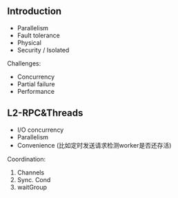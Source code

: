 ## Introduction

- Parallelism
- Fault tolerance
- Physical
- Security / Isolated

Challenges:

- Concurrency
- Partial failure
- Performance

## L2-RPC&Threads

- I/O concurrency
- Parallelism
- Convenience (比如定时发送请求检测worker是否还存活)

Coordination:

1. Channels
2. Sync. Cond
3. waitGroup
